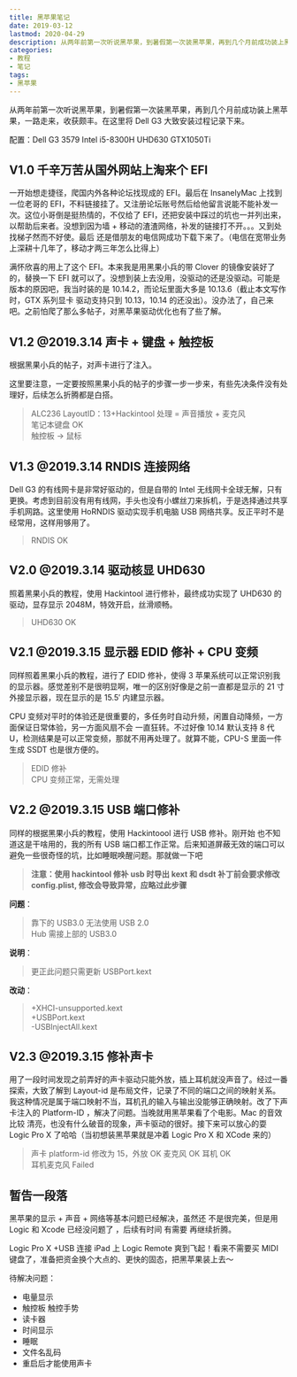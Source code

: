 ```yaml
---
title: 黑苹果笔记
date: 2019-03-12
lastmod: 2020-04-29
description: 从两年前第一次听说黑苹果，到暑假第一次装黑苹果，再到几个月前成功装上黑苹果，一路走来，收获颇丰。在这里将 Dell G3 大致安装过程记录下来。
categories:
- 教程
- 笔记
tags:
- 黑苹果
---
```



从两年前第一次听说黑苹果，到暑假第一次装黑苹果，再到几个月前成功装上黑苹果，一路走来，收获颇丰。在这里将 Dell G3 大致安装过程记录下来。

配置：Dell G3 3579 Intel i5-8300H UHD630 GTX1050Ti

V1.0 千辛万苦从国外网站上淘来个 EFI
----------------------

一开始想走捷径，爬国内外各种论坛找现成的 EFI。最后在 InsanelyMac 上找到一位老哥的 EFI，不料链接挂了。又注册论坛账号然后给他留言说能不能补发一次。这位小哥倒是挺热情的，不仅给了 EFI，还把安装中踩过的坑也一并列出来，以帮助后来者。没想到因为墙 + 移动的渣渣网络，补发的链接打不开。。。又到处 找梯子然而不好使。最后 还是借朋友的电信网成功下载下来了。（电信在宽带业务上深耕十几年了，移动才两三年怎么比得上）

满怀欣喜的用上了这个 EFI。本来我是用黑果小兵的带 Clover 的镜像安装好了的，替换一下 EFI 就可以了。没想到装上去没用，没驱动的还是没驱动。可能是版本的原因吧，我当时装的是 10.14.2，而论坛里面大多是 10.13.6（截止本文写作时，GTX 系列显卡 驱动支持只到 10.13，10.14 的还没出）。没办法了，自己来吧。之前怕爬了那么多帖子，对黑苹果驱动优化也有了些了解。

V1.2 @2019.3.14 声卡 + 键盘 + 触控板
-----------------------------

根据黑果小兵的帖子，对声卡进行了注入。

这里要注意，一定要按照黑果小兵的帖子的步骤一步一步来，有些先决条件没有处理好，后续怎么折腾都是白搭。

> ALC236 LayoutID：13+Hackintool 处理 = 声音播放 + 麦克风  
> 笔记本键盘 OK  
> 触控板 -> 鼠标

V1.3 @2019.3.14 RNDIS 连接网络
--------------------------

Dell G3 的有线网卡是非常好驱动的，但是自带的 Intel 无线网卡全球无解，只有 更换。考虑到目前没有用有线网，手头也没有小螺丝刀来拆机，于是选择通过共享手机网路。这里使用 HoRNDIS 驱动实现手机电脑 USB 网络共享。反正平时不是经常用，这样用够用了。

> RNDIS OK

V2.0 @2019.3.14 驱动核显 UHD630
---------------------------

照着黑果小兵的教程，使用 Hackintool 进行修补，最终成功实现了 UHD630 的驱动，显存显示 2048M，特效开启，丝滑顺畅。

> UHD630 OK

V2.1 @2019.3.15 显示器 EDID 修补 + CPU 变频
------------------------------------

同样照着黑果小兵的教程，进行了 EDID 修补，使得 3 苹果系统可以正常识别我的显示器。感觉差别不是很明显啊，唯一的区别好像是之前一直都是显示的 21 寸外接显示器，现在显示的是 15.5′ 内建显示器。

CPU 变频对平时的体验还是很重要的，多任务时自动升频，闲置自动降频，一方面保证日常体验，另一方面风扇不会 一直狂转。不过好像 10.14 默认支持 8 代 U，检测结果是可以正常变频，那就不用再处理了。就算不能，CPU-S 里面一件生成 SSDT 也是很方便的。

> EDID 修补  
> CPU 变频正常，无需处理

V2.2 @2019.3.15 USB 端口修补
------------------------

同样的根据黑果小兵的教程，使用 Hackintoool 进行 USB 修补。刚开始 也不知道这是干啥用的，我的所有 USB 端口都工作正常。后来知道屏蔽无效的端口可以避免一些很奇怪的坑，比如睡眠唤醒问题。那就做一下吧

> **注意：使用 hackintool 修补 usb 时导出 kext 和 dsdt 补丁前会要求修改 config.plist, 修改会导致异常，应略过此步骤**

**问题**：

> 靠下的 USB3.0 无法使用 USB 2.0  
> Hub 需接上部的 USB3.0

**说明**：

> 更正此问题只需更新 USBPort.kext

**改动**：

> +XHCI-unsupported.kext  
> +USBPort.kext  
> -USBInjectAll.kext

V2.3 @2019.3.15 修补声卡
--------------------

用了一段时间发现之前弄好的声卡驱动只能外放，插上耳机就没声音了。经过一番探索，大致了解到 Layout-id 是布局文件，记录了不同的端口之间的映射关系。我这种情况是属于端口映射不当，耳机孔的输入与输出没能够正确映射。改了下声卡注入的 Platform-ID ，解决了问题。当晚就用黑苹果看了个电影。Mac 的音效比较 清亮，也没有什么破音的现象，声卡驱动的很好。接下来可以放心的耍 Logic Pro X 了哈哈（当初想装黑苹果就是冲着 Logic Pro X 和 XCode 来的）

> 声卡 platform-id 修改为 15，外放 OK 麦克风 OK 耳机 OK  
> 耳机麦克风 Failed

暂告一段落
-----

黑苹果的显示 + 声音 + 网络等基本问题已经解决，虽然还 不是很完美，但是用 Logic 和 Xcode 已经没问题了 ，后续有时间 有需要 再继续折腾。

Logic Pro X +USB 连接 iPad 上 Logic Remote 爽到飞起！看来不需要买 MIDI 键盘了，准备把资金换个大点的、更快的固态，把黑苹果装上去～

待解决问题：

*   电量显示
*   触控板 触控手势
*   读卡器
*   时间显示
*   睡眠
*   文件名乱码
*   重启后才能使用声卡